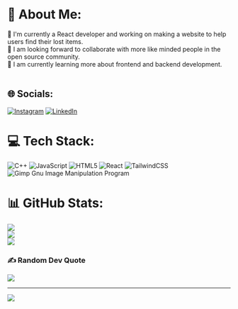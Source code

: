 # 💫 About Me:
🔭 I'm currently a React developer and working on making a website to help users find their lost items.<br>👯 I am looking forward to collaborate with more like minded people in the open source community.<br>🌱 I am currently learning more about frontend and backend development.<br><br> 


## 🌐 Socials:
[![Instagram](https://img.shields.io/badge/Instagram-%23E4405F.svg?logo=Instagram&logoColor=white)](https://instagram.com/s.a.m.ar._) [![LinkedIn](https://img.shields.io/badge/LinkedIn-%230077B5.svg?logo=linkedin&logoColor=white)](https://linkedin.com/in/samar-singh-a79b36220) 

# 💻 Tech Stack:
![C++](https://img.shields.io/badge/c++-%2300599C.svg?style=for-the-badge&logo=c%2B%2B&logoColor=white) ![JavaScript](https://img.shields.io/badge/javascript-%23323330.svg?style=for-the-badge&logo=javascript&logoColor=%23F7DF1E) ![HTML5](https://img.shields.io/badge/html5-%23E34F26.svg?style=for-the-badge&logo=html5&logoColor=white) ![React](https://img.shields.io/badge/react-%2320232a.svg?style=for-the-badge&logo=react&logoColor=%2361DAFB) ![TailwindCSS](https://img.shields.io/badge/tailwindcss-%2338B2AC.svg?style=for-the-badge&logo=tailwind-css&logoColor=white) ![Gimp Gnu Image Manipulation Program](https://img.shields.io/badge/Gimp-657D8B?style=for-the-badge&logo=gimp&logoColor=FFFFFF)
# 📊 GitHub Stats:
![](https://github-readme-stats.vercel.app/api?username=SamarS1ngh&theme=dark&hide_border=false&include_all_commits=true&count_private=true)<br/>
![](https://github-readme-streak-stats.herokuapp.com/?user=SamarS1ngh&theme=dark&hide_border=false)<br/>
![](https://github-readme-stats.vercel.app/api/top-langs/?username=SamarS1ngh&theme=dark&hide_border=false&include_all_commits=true&count_private=true&layout=compact)

### ✍️ Random Dev Quote
![](https://quotes-github-readme.vercel.app/api?type=horizontal&theme=radical)

---
[![](https://visitcount.itsvg.in/api?id=SamarS1ngh&icon=3&color=9)](https://visitcount.itsvg.in)

<!-- Proudly created with GPRM ( https://gprm.itsvg.in ) -->
